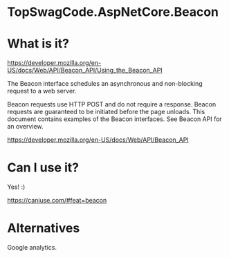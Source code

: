 # TopSwagCode.AspNetCore.Beacon

# What is it?
https://developer.mozilla.org/en-US/docs/Web/API/Beacon_API/Using_the_Beacon_API

The Beacon interface schedules an asynchronous and non-blocking request to a web server.

Beacon requests use HTTP POST and do not require a response.
Beacon requests are guaranteed to be initiated before the page unloads.
This document contains examples of the Beacon interfaces. See Beacon API for an overview.

https://developer.mozilla.org/en-US/docs/Web/API/Beacon_API

# Can I use it?

Yes! :)

https://caniuse.com/#feat=beacon

# Alternatives

Google analytics.

##